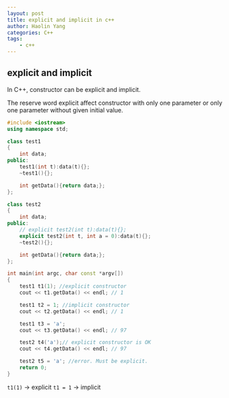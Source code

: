 ```yaml
---
layout: post
title: explicit and implicit in c++
author: Haolin Yang
categories: C++
tags:
    - c++
---
```


## explicit and implicit

In C++, constructor can be explicit and implicit.

The reserve word explicit affect constructor with only one parameter or only one parameter without given initial value.

```cpp
#include <iostream>
using namespace std;

class test1
{
    int data;
public:
    test1(int t):data(t){};
    ~test1(){};

    int getData(){return data;};
};

class test2
{
    int data;
public:
    // explicit test2(int t):data(t){};
    explicit test2(int t, int a = 0):data(t){};
    ~test2(){};

    int getData(){return data;};
};

int main(int argc, char const *argv[])
{
    test1 t1(1); //explicit constructor
    cout << t1.getData() << endl; // 1

    test1 t2 = 1; //implicit constructor
    cout << t2.getData() << endl; // 1

    test1 t3 = 'a';
    cout << t3.getData() << endl; // 97

    test2 t4('a');// explicit constructor is OK
    cout << t4.getData() << endl; // 97

    test2 t5 = 'a'; //error. Must be explicit.
    return 0;
}
```

`t1(1)` -> explicit
`t1 = 1` -> implicit